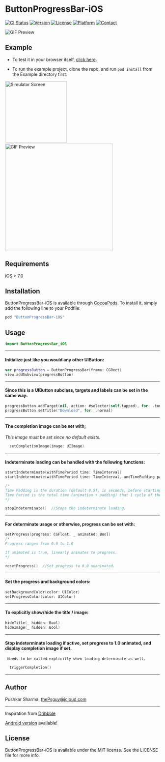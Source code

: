 # ButtonProgressBar-iOS

[![CI Status](http://img.shields.io/travis/thePsguy/ButtonProgressBar-iOS.svg?style=flat)](https://travis-ci.org/thePsguy/ButtonProgressBar-iOS)
[![Version](https://img.shields.io/cocoapods/v/ButtonProgressBar-iOS.svg?style=flat)](http://cocoapods.org/pods/ButtonProgressBar-iOS)
[![License](https://img.shields.io/cocoapods/l/ButtonProgressBar-iOS.svg?style=flat)](http://cocoapods.org/pods/ButtonProgressBar-iOS)
[![Platform](https://img.shields.io/cocoapods/p/ButtonProgressBar-iOS.svg?style=flat)](http://cocoapods.org/pods/ButtonProgressBar-iOS)
[![Contact](https://img.shields.io/badge/contact-%40thePsguy-3a8fc1.svg)](https://twitter.com/thePsguy)

<img src="https://raw.githubusercontent.com/thePsguy/ButtonProgressBar-iOS/master/output_F2Ryon.gif" alt="GIF Preview"/>

## Example

* To test it in your browser itself, [click here](https://appetize.io/app/rcb15cyg78agt90pqa3xujx3cc).

* To run the example project, clone the repo, and run `pod install` from the Example directory first.

<img src="https://raw.githubusercontent.com/thePsguy/ButtonProgressBar-iOS/master/SimulatorScreenShot.png" alt="Simulator Screen" width="200"/> &nbsp;&nbsp;&nbsp;&nbsp;&nbsp;&nbsp;&nbsp;&nbsp;&nbsp; <img src="https://raw.githubusercontent.com/thePsguy/ButtonProgressBar-iOS/master/preview.gif" alt="GIF Preview" width="350"/> 

## Requirements
iOS > 7.0

## Installation

ButtonProgressBar-iOS is available through [CocoaPods](http://cocoapods.org). To install
it, simply add the following line to your Podfile:

```ruby
pod "ButtonProgressBar-iOS"
```

## Usage
```Swift
import ButtonProgressBar_iOS
```
<hr>

#### Initialize just like you would any other UIButton:
```swift
var progressButton = ButtonProgressBar(frame: CGRect)
view.addSubview(progressButton)
```
<hr>

#### Since this is a UIButton subclass, targets and labels can be set in the same way:
```swift
progressButton.addTarget(nil, action: #selector(self.tapped), for: .touchUpInside)
progressButton.setTitle("Download", for: .normal)
```
<hr>

#### The completion image can be set with;
_This image must be set since no default exists._
```swift    
  setCompletionImage(image: UIImage)
```
<hr>

#### Indeterminate loading can be handled with the following functions:
```swift
startIndeterminate(withTimePeriod time: TimeInterval)
startIndeterminate(withTimePeriod time: TimeInterval, andTimePadding padding: TimeInterval)

/*
Time Padding is the duration (default 0.5), in seconds, before starting the next cycle.
Time Period is the total time (animation + padding) that 1 cycle of the loading takes.
*/

stopIndeterminate()  //Stops the indeterminate loading.
```
<hr>

#### For determinate usage or otherwise, progress can be set with:
```swift
setProgress(progress: CGFloat, _ animated: Bool) 
/*
Progress ranges from 0.0 to 1.0

If animated is true, linearly animates to progress.
*/

resetProgress()  //Set progress to 0.0 unanimated.
```
<hr>

#### Set the progress and background colors:
```swift
setBackgroundColor(color: UIColor)
setProgressColor(color: UIColor)
```
<hr>

#### To explicitly show/hide the title / image:
```swift
hideTitle(_ hidden: Bool)
hideImage(_ hidden: Bool)
```
<hr>

#### Stop indeterminate loading if active, set progress to 1.0 animated, and display completion image if set.
     Needs to be called explicitly when loading determinate as well.
```swift
  triggerCompletion()
```
<hr>

## Author

Pushkar Sharma, thePsguy@icloud.com
<hr>

Inspiration from [Dribbble](https://dribbble.com/shots/2551579-Download-Button)

[Android version](https://github.com/ishaan1995/ButtonProgressBar) available!


## License

ButtonProgressBar-iOS is available under the MIT license. See the LICENSE file for more info.
